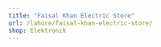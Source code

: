 ```yaml
---
title: "Faisal Khan Electric Store"
url: /lahore/faisal-khan-electric-store/
shop: Elektronik
---
```

